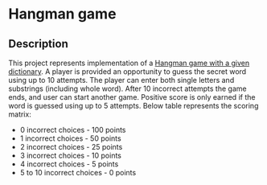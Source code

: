 # Hangman game  
## Description
This project represents implementation of a [Hangman game with a given dictionary](https://en.wikipedia.org/wiki/Hangman_%28game%29 "Wiki"). A player is provided an opportunity to guess the secret word using up to 10 attempts.  The player can enter both single letters and substrings (including whole word). After 10 incorrect attempts the game ends, and user can start another game. Positive score is only earned if the word is guessed using up to 5 attempts. Below table represents the scoring matrix:

* 0 incorrect choices - 100 points  
* 1 incorrect choices - 50 points  
* 2 incorrect choices - 25 points  
* 3 incorrect choices - 10 points  
* 4 incorrect choices - 5 points  
* 5 to 10 incorrect choices - 0 points  